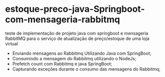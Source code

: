 # estoque-preco-java-Springboot-com-mensageria-rabbitmq
teste de implementação de projeto java com springboot e mensageria RabbitMQ para o serviço de atualização de preço/estoque de uma loja virtual
 - Enviando mensagens ao Rabbitmq Utilizando Java com SpringBoot;
 - Consumindo a mensagem do Rabbitmq utilizando o NodeJs;
 - Prefetch count com Rabbitmq e java SpringBoot;
 - Capturando exceções durante o consumo das mensagens do Rabbitmq;
